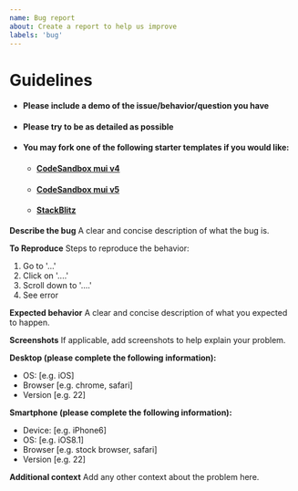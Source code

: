 ```yaml
---
name: Bug report
about: Create a report to help us improve
labels: 'bug'
---
```


# Guidelines

- #### Please include a demo of the issue/behavior/question you have

- #### Please try to be as detailed as possible

- #### You may fork one of the following starter templates if you would like:

  - #### [CodeSandbox mui v4](https://codesandbox.io/s/material-table-starter-template-forked-q85qi?file=/src/index.js)
  - #### [CodeSandbox mui v5](https://codesandbox.io/s/material-table-starter-template-forked-474it9?file=/src/index.js)
  - #### [StackBlitz](https://stackblitz.com/edit/material-table-starter-template)

**Describe the bug**
A clear and concise description of what the bug is.

**To Reproduce**
Steps to reproduce the behavior:

1. Go to '...'
2. Click on '....'
3. Scroll down to '....'
4. See error

**Expected behavior**
A clear and concise description of what you expected to happen.

**Screenshots**
If applicable, add screenshots to help explain your problem.

**Desktop (please complete the following information):**

- OS: [e.g. iOS]
- Browser [e.g. chrome, safari]
- Version [e.g. 22]

**Smartphone (please complete the following information):**

- Device: [e.g. iPhone6]
- OS: [e.g. iOS8.1]
- Browser [e.g. stock browser, safari]
- Version [e.g. 22]

**Additional context**
Add any other context about the problem here.

